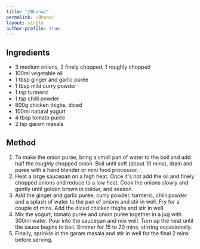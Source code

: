 ```yaml
---
title: "/Bhuna/"
permalink: /Bhuna/
layout: single
author-profile: true
---
```

## Ingredients
- 3 medium onions, 2 finely chopped, 1 roughly chopped
- 100ml vegetable oil
- 1 tbsp ginger and garlic purée
- 1 tbsp mild curry powder
- 1 tsp turmeric
- 1 tsp chilli powder
- 800g chicken thighs, diced
- 100ml natural yogurt
- 4 tbsp tomato purée
- 2 tsp garam masala

## Method
1. To make the onion purée, bring a small pan of water to the boil and add half the roughly chopped onion. Boil until soft (about 10 mins), drain and puree with a hand blender or mini food processor.
2. Heat a large saucepan on a high heat. Once it's hot add the oil and finely chopped onions and reduce to a low heat. Cook the onions slowly and gently until golden brown in colour, and season.
3. Add the ginger and garlic purée, curry powder, turmeric, chilli powder and a splash of water to the pan of onions and stir in well. Fry for a couple of mins. Add the diced chicken thighs and stir in well.
4. Mix the yogurt, tomato purée and onion purée together in a jug with 300ml water. Pour into the saucepan and mix well. Turn up the heat until the sauce begins to boil. Simmer for 15 to 20 mins, stirring occasionally.
5. Finally, sprinkle in the garam masala and stir in well for the final 2 mins before serving.
